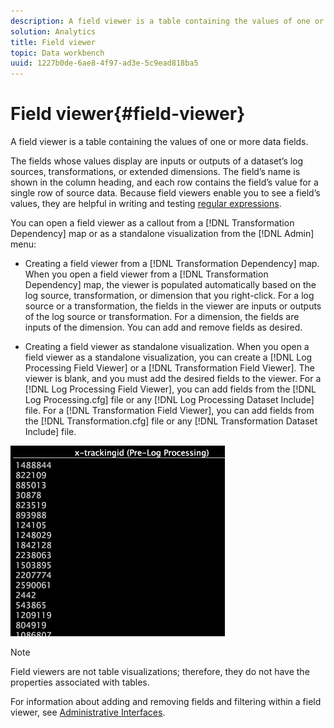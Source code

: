 ```yaml
---
description: A field viewer is a table containing the values of one or more data fields.
solution: Analytics
title: Field viewer
topic: Data workbench
uuid: 1227b0de-6ae8-4f97-ad3e-5c9ead818ba5
---
```


# Field viewer{#field-viewer}

A field viewer is a table containing the values of one or more data fields.

The fields whose values display are inputs or outputs of a dataset’s log sources, transformations, or extended dimensions. The field’s name is shown in the column heading, and each row contains the field’s value for a single row of source data. Because field viewers enable you to see a field’s values, they are helpful in writing and testing [regular expressions](../../../../../home/c-dataset-const-proc/c-reg-exp.md#concept-070077baa419475094ef0469e92c5b9c).

You can open a field viewer as a callout from a [!DNL Transformation Dependency] map or as a standalone visualization from the [!DNL Admin] menu:

* Creating a field viewer from a [!DNL Transformation Dependency] map. When you open a field viewer from a [!DNL Transformation Dependency] map, the viewer is populated automatically based on the log source, transformation, or dimension that you right-click. For a log source or a transformation, the fields in the viewer are inputs or outputs of the log source or transformation. For a dimension, the fields are inputs of the dimension. You can add and remove fields as desired. 

* Creating a field viewer as standalone visualization. When you open a field viewer as a standalone visualization, you can create a [!DNL Log Processing Field Viewer] or a [!DNL Transformation Field Viewer]. The viewer is blank, and you must add the desired fields to the viewer. For a [!DNL Log Processing Field Viewer], you can add fields from the [!DNL Log Processing.cfg] file or any [!DNL Log Processing Dataset Include] file. For a [!DNL Transformation Field Viewer], you can add fields from the [!DNL Transformation.cfg] file or any [!DNL Transformation Dataset Include] file.

![](assets/vis_FieldViewer_OneField.png)

>[!NOTE]
>
>Field viewers are not table visualizations; therefore, they do not have the properties associated with tables.

For information about adding and removing fields and filtering within a field viewer, see [Administrative Interfaces](../../../../../home/c-get-started/c-admin-intrf/c-admin-intrf.md#concept-855c1a91e1a948969fab592adca15f74). 

